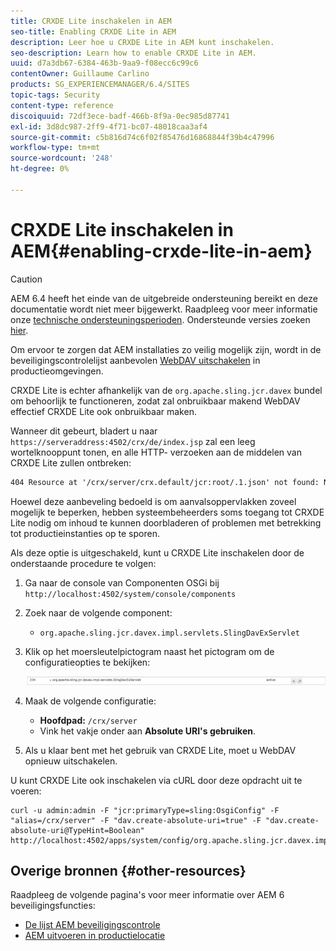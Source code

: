 ```yaml
---
title: CRXDE Lite inschakelen in AEM
seo-title: Enabling CRXDE Lite in AEM
description: Leer hoe u CRXDE Lite in AEM kunt inschakelen.
seo-description: Learn how to enable CRXDE Lite in AEM.
uuid: d7a3db67-6384-463b-9aa9-f08ecc6c99c6
contentOwner: Guillaume Carlino
products: SG_EXPERIENCEMANAGER/6.4/SITES
topic-tags: Security
content-type: reference
discoiquuid: 72df3ece-badf-466b-8f9a-0ec985d87741
exl-id: 3d8dc987-2ff9-4f71-bc07-48018caa3af4
source-git-commit: c5b816d74c6f02f85476d16868844f39b4c47996
workflow-type: tm+mt
source-wordcount: '248'
ht-degree: 0%

---
```


# CRXDE Lite inschakelen in AEM{#enabling-crxde-lite-in-aem}

>[!CAUTION]
>
>AEM 6.4 heeft het einde van de uitgebreide ondersteuning bereikt en deze documentatie wordt niet meer bijgewerkt. Raadpleeg voor meer informatie onze [technische ondersteuningsperioden](https://helpx.adobe.com/support/programs/eol-matrix.html). Ondersteunde versies zoeken [hier](https://experienceleague.adobe.com/docs/).

Om ervoor te zorgen dat AEM installaties zo veilig mogelijk zijn, wordt in de beveiligingscontrolelijst aanbevolen [WebDAV uitschakelen](/help/sites-administering/security-checklist.md#disable-webdav) in productieomgevingen.

CRXDE Lite is echter afhankelijk van de `org.apache.sling.jcr.davex` bundel om behoorlijk te functioneren, zodat zal onbruikbaar makend WebDAV effectief CRXDE Lite ook onbruikbaar maken.

Wanneer dit gebeurt, bladert u naar `https://serveraddress:4502/crx/de/index.jsp` zal een leeg wortelknooppunt tonen, en alle HTTP- verzoeken aan de middelen van CRXDE Lite zullen ontbreken:

```xml
404 Resource at '/crx/server/crx.default/jcr:root/.1.json' not found: No resource found
```

Hoewel deze aanbeveling bedoeld is om aanvalsoppervlakken zoveel mogelijk te beperken, hebben systeembeheerders soms toegang tot CRXDE Lite nodig om inhoud te kunnen doorbladeren of problemen met betrekking tot productieinstanties op te sporen.

Als deze optie is uitgeschakeld, kunt u CRXDE Lite inschakelen door de onderstaande procedure te volgen:

1. Ga naar de console van Componenten OSGi bij `http://localhost:4502/system/console/components`
1. Zoek naar de volgende component:

   * `org.apache.sling.jcr.davex.impl.servlets.SlingDavExServlet`

1. Klik op het moersleutelpictogram naast het pictogram om de configuratieopties te bekijken:

   ![chlimage_1-80](assets/chlimage_1-80.png)

1. Maak de volgende configuratie:

   * **Hoofdpad:** `/crx/server`
   * Vink het vakje onder aan **Absolute URI&#39;s gebruiken**.

1. Als u klaar bent met het gebruik van CRXDE Lite, moet u WebDAV opnieuw uitschakelen.

U kunt CRXDE Lite ook inschakelen via cURL door deze opdracht uit te voeren:

```shell
curl -u admin:admin -F "jcr:primaryType=sling:OsgiConfig" -F "alias=/crx/server" -F "dav.create-absolute-uri=true" -F "dav.create-absolute-uri@TypeHint=Boolean" http://localhost:4502/apps/system/config/org.apache.sling.jcr.davex.impl.servlets.SlingDavExServlet
```

## Overige bronnen {#other-resources}

Raadpleeg de volgende pagina&#39;s voor meer informatie over AEM 6 beveiligingsfuncties:

* [De lijst AEM beveiligingscontrole](/help/sites-administering/security-checklist.md)
* [AEM uitvoeren in productielocatie](/help/sites-administering/production-ready.md)
